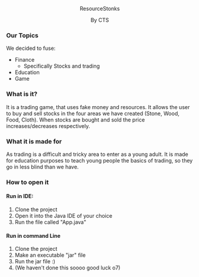 <p align="center">ResourceStonks </p>
<p align="center">By CTS </p>

### Our Topics 
We decided to fuse:
- Finance
  - Specifically Stocks and trading
- Education
- Game

### What is it?
It is a trading game, that uses fake money and resources. 
It allows the user to buy and sell stocks in the four areas we have created (Stone, Wood, Food, Cloth). 
When stocks are bought and sold the price increases/decreases respectively. 


### What it is made for 
As trading is a difficult and tricky area to enter as a young adult. It is made for education purposes to teach young people the basics of trading, so they go in less blind than we have. 

### How to open it 
#### Run in IDE:
1. Clone the project
2. Open it into the Java IDE of your choice
3. Run the file called "App.java"

#### Run in command Line 
1. Clone the project
2. Make an executable "jar" file
3. Run the jar file :)
4. (We haven't done this soooo good luck o7)



